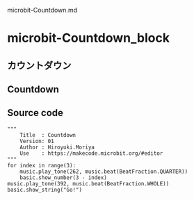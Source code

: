 microbit-Countdown.md    

# microbit-Countdown_block  

## カウントダウン  


## Countdown  



## Source code
```
"""
    Title  : Countdown
    Version: 01
    Author : Hiroyuki.Moriya
    Use    : https://makecode.microbit.org/#editor
"""
for index in range(3):
    music.play_tone(262, music.beat(BeatFraction.QUARTER))
    basic.show_number(3 - index)
music.play_tone(392, music.beat(BeatFraction.WHOLE))
basic.show_string("Go!")
```
